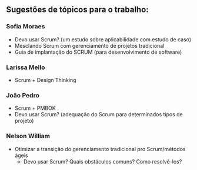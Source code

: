 ## Sugestões de tópicos para o trabalho:

### Sofia Moraes
- Devo usar Scrum? (um estudo sobre aplicabilidade com estudo de caso)
- Mesclando Scrum com gerenciamento de projetos tradicional
- Guia de implantação do SCRUM (para desenvolvimento de software)

### Larissa Mello
- Scrum + Design Thinking

### João Pedro
- Scrum + PMBOK
- Devo usar Scrum? (adequação do Scrum para determinados tipos de projeto)

### Nelson William
- Otimizar a transição do gerenciamento tradicional pro Scrum/métodos ágeis
  - Devo usar Scrum? Quais obstáculos comuns? Como resolvê-los?
